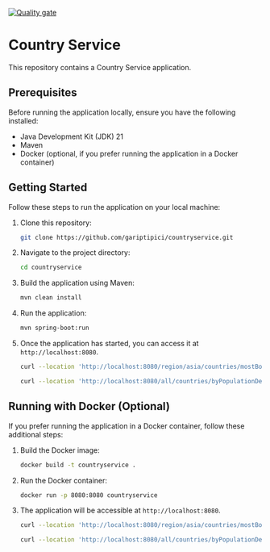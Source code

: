 [![Quality gate](https://sonarcloud.io/api/project_badges/quality_gate?project=gariptipici_countryservice)](https://sonarcloud.io/summary/new_code?id=gariptipici_countryservice)

# Country Service

This repository contains a Country Service application.

## Prerequisites

Before running the application locally, ensure you have the following installed:

- Java Development Kit (JDK) 21
- Maven
- Docker (optional, if you prefer running the application in a Docker container)

## Getting Started

Follow these steps to run the application on your local machine:

1. Clone this repository:

    ```bash
    git clone https://github.com/gariptipici/countryservice.git
    ```

2. Navigate to the project directory:

    ```bash
    cd countryservice
    ```

3. Build the application using Maven:

    ```bash
    mvn clean install
    ```

4. Run the application:

    ```bash
    mvn spring-boot:run
    ```

5. Once the application has started, you can access it at `http://localhost:8080`.

    ```bash
    curl --location 'http://localhost:8080/region/asia/countries/mostBorderingCountryOfADifferentRegion'
    ```
    ```bash
    curl --location 'http://localhost:8080/all/countries/byPopulationDensity'
    ```

## Running with Docker (Optional)

If you prefer running the application in a Docker container, follow these additional steps:

1. Build the Docker image:

    ```bash
    docker build -t countryservice .
    ```

2. Run the Docker container:

    ```bash
    docker run -p 8080:8080 countryservice
    ```

3. The application will be accessible at `http://localhost:8080`.

    ```bash
    curl --location 'http://localhost:8080/region/asia/countries/mostBorderingCountryOfADifferentRegion'
    ```
    ```bash
    curl --location 'http://localhost:8080/all/countries/byPopulationDensity'
    ```


